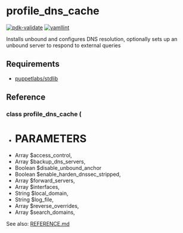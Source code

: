 # profile_dns_cache
[![pdk-validate](https://github.com/ncsa/puppet-profile_dns_cache/actions/workflows/pdk-validate.yml/badge.svg)](https://github.com/ncsa/puppet-profile_dns_cache/actions/workflows/pdk-validate.yml) [![yamllint](https://github.com/ncsa/puppet-profile_dns_cache/actions/workflows/yamllint.yml/badge.svg)](https://github.com/ncsa/puppet-profile_dns_cache/actions/workflows/yamllint.yml)

Installs unbound and configures DNS resolution, optionally sets up an unbound server to respond to external queries

## Requirements

- [puppetlabs/stdlib](https://forge.puppet.com/modules/puppetlabs/stdlib/)

## Reference
 
### class profile_dns_cache (
-  # PARAMETERS
-  Array   $access_control,
-  Array   $backup_dns_servers,
-  Boolean $disable_unbound_anchor
-  Boolean $enable_harden_dnssec_stripped,
-  Array   $forward_servers,
-  Array   $interfaces,
-  String  $local_domain,
-  String  $log_file,
-  Array   $reverse_overrides,
-  Array   $search_domains,

See also: [REFERENCE.md](REFERENCE.md)
